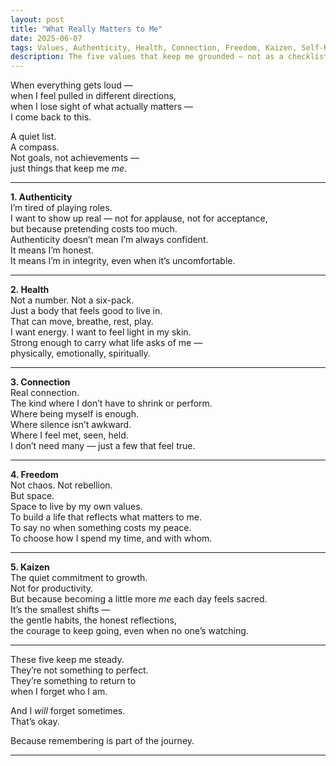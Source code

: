 ```yaml
---
layout: post
title: "What Really Matters to Me"
date: 2025-06-07
tags: Values, Authenticity, Health, Connection, Freedom, Kaizen, Self-Reflection
description: The five values that keep me grounded — not as a checklist to perfect, but as a compass to return to when life feels unclear.
---
```


When everything gets loud —  
when I feel pulled in different directions,  
when I lose sight of what actually matters —  
I come back to this.

A quiet list.  
A compass.  
Not goals, not achievements —  
just things that keep me *me*.

---

**1. Authenticity**  
I’m tired of playing roles.  
I want to show up real — not for applause, not for acceptance,  
but because pretending costs too much.  
Authenticity doesn’t mean I’m always confident.  
It means I’m honest.  
It means I’m in integrity, even when it’s uncomfortable.

---

**2. Health**  
Not a number. Not a six-pack.  
Just a body that feels good to live in.  
That can move, breathe, rest, play.  
I want energy. I want to feel light in my skin.  
Strong enough to carry what life asks of me —  
physically, emotionally, spiritually.

---

**3. Connection**  
Real connection.  
The kind where I don’t have to shrink or perform.  
Where being myself is enough.  
Where silence isn’t awkward.  
Where I feel met, seen, held.  
I don’t need many — just a few that feel true.

---

**4. Freedom**  
Not chaos. Not rebellion.  
But space.  
Space to live by my own values.  
To build a life that reflects what matters to me.  
To say no when something costs my peace.  
To choose how I spend my time, and with whom.

---

**5. Kaizen**  
The quiet commitment to growth.  
Not for productivity.  
But because becoming a little more *me* each day feels sacred.  
It’s the smallest shifts —  
the gentle habits, the honest reflections,  
the courage to keep going, even when no one’s watching.

---

These five keep me steady.  
They’re not something to perfect.  
They’re something to return to  
when I forget who I am.

And I *will* forget sometimes.  
That’s okay.

Because remembering is part of the journey.

---
